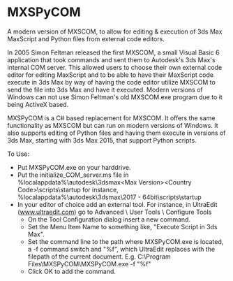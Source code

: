 # MXSPyCOM
A modern version of MXSCOM, to allow for editing &amp; execution of 3ds Max MaxScript and Python files from external code editors.

In 2005 Simon Feltman released the first MXSCOM, a small Visual Basic 6 application that took commands and sent them to Autodesk's
3ds Max's internal COM server. This allowed users to choose their own external code editor for editing MaxScript and to be able to 
have their MaxScript code execute in 3ds Max by way of having the code editor utilize MXSCOM to send the file into 3ds Max and have it
executed. Modern versions of Windows can not use Simon Feltman's old MXSCOM.exe program due to it being ActiveX based.

MXSPyCOM is a C# based replacement for MXSCOM. It offers the same functionality as MXSCOM but can run on modern versions of Windows.
It also supports editing of Python files and having them execute in versions of 3ds Max, starting with 3ds Max 2015, that support Python
scripts.

To Use:
* Put MXSPyCOM.exe on your harddrive.
* Put the initialize_COM_server.ms file in %localappdata%\autodesk\3dsmax\<Max Version>\<Country Code>\scripts\startup
    for instance, %localappdata%\autodesk\3dsmax\2017 - 64bit\scripts\startup
* In your editor of choice add an external tool. 
  For instance, in UltraEdit (www.ultraedit.com) go to Advanced \ User Tools \ Configure Tools
    * On the Tool Configuration dialog insert a new command. 
    * Set the Menu Item Name to something like, "Execute Script in 3ds Max". 
    * Set the command line to the path where MXSPyCOM.exe is located, a -f command switch and "%f", which UltraEdit replaces with the
      filepath of the current document. E.g. C:\Program Files\MXSPyCOM\MXSPyCOM.exe -f "%f"
    * Click OK to add the command.
